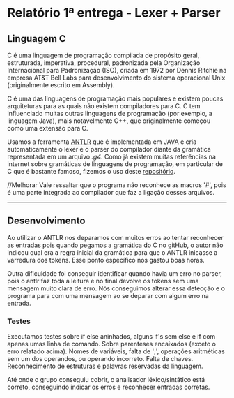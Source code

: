 # Relatório 1ª entrega - Lexer + Parser

## Linguagem C

C é uma linguagem de programação compilada de propósito geral, estruturada, imperativa, procedural, padronizada pela Organização Internacional para Padronização (ISO), criada em 1972 por Dennis Ritchie na empresa AT&T Bell Labs para desenvolvimento do sistema operacional Unix (originalmente escrito em Assembly).

C é uma das linguagens de programação mais populares e existem poucas arquiteturas para as quais não existem compiladores para C. C tem influenciado muitas outras linguagens de programação (por exemplo, a linguagem Java), mais notavelmente C++, que originalmente começou como uma extensão para C.

Usamos a ferramenta [ANTLR](https://www.antlr.org/) que é implementada em JAVA e cria automaticamente o lexer e o parser do compilador diante da gramática representada em um arquivo _.g4_. Como já existem muitas referências na internet sobre gramáticas de linguagens de programação, em particular de C que é bastante famoso, fizemos o uso deste [repositório](https://github.com/antlr/grammars-v4/tree/master/c).

//Melhorar
Vale ressaltar que o programa não reconhece as macros '#', pois é uma parte integrada ao compilador que faz a ligação desses arquivos.

---

## Desenvolvimento

Ao utilizar o ANTLR nos deparamos com muitos erros ao tentar reconhecer as entradas pois quando pegamos a gramática do C no gitHub, o autor não indicou qual era a regra inicial da gramática para que o ANTLR inicasse a varredura dos tokens. Esse ponto específico nos gastou boas horas. 

Outra dificuldade foi conseguir identificar quando havia um erro no parser, pois o antlr faz toda a leitura e no final devolve os tokens sem uma mensagem muito clara de erro. Nós conseguimos alterar essa detecção e o programa para com uma mensagem ao se deparar com algum erro na entrada.

### Testes

Executamos testes sobre if else aninhados, alguns if's sem else e if com apenas umas linha de comando. Sobre parenteses encaixados (exceto o erro relatado acima). Nomes de variáveis, falta de ';', operações aritméticas sem um dos operandos, ou operando incorreto. Falta de chaves. Reconhecimento de estruturas e palavras reservadas da linguagem.

Até onde o grupo conseguiu cobrir, o analisador léxico/sintático está correto, conseguindo indicar os erros e reconhecer entradas corretas.

